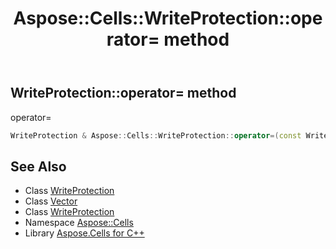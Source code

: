 ﻿---
title: Aspose::Cells::WriteProtection::operator= method
linktitle: operator=
second_title: Aspose.Cells for C++ API Reference
description: 'Aspose::Cells::WriteProtection::operator= method. operator= in C++.'
type: docs
weight: 300
url: /cpp/aspose.cells/writeprotection/operator_asm/
---
## WriteProtection::operator= method


operator=

```cpp
WriteProtection & Aspose::Cells::WriteProtection::operator=(const WriteProtection &src)
```

## See Also

* Class [WriteProtection](../)
* Class [Vector](../../vector/)
* Class [WriteProtection](../)
* Namespace [Aspose::Cells](../../)
* Library [Aspose.Cells for C++](../../../)
